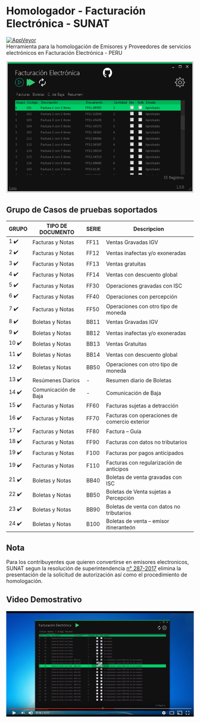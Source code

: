 # Homologador - Facturación Electrónica - SUNAT
[![AppVeyor](https://ci.appveyor.com/api/projects/status/ha6hpsh9075xbseh?svg=true)](https://ci.appveyor.com/project/giansalex/homologadorsunat)   
Herramienta para la homologación de Emisores y Proveedores de servicios electrónicos en Facturación Electrónica - PERU

![Alt text](/Third/formulario.png?raw=true "Pagina Principal de Homologador")

## Grupo de Casos de pruebas soportados ##


GRUPO                | TIPO DE DOCUMENTO    | SERIE | Descripcion
-------------------- | -------------------- | ----- | -------------
1  :heavy_check_mark:| Facturas y Notas     | FF11  | Ventas Gravadas IGV
2  :heavy_check_mark:| Facturas y Notas     | FF12  | Ventas inafectas y/o exoneradas
3  :heavy_check_mark:| Facturas y Notas     | FF13  | Ventas gratuitas
4  :heavy_check_mark:| Facturas y Notas     | FF14  | Ventas con descuento global
5  :heavy_check_mark:| Facturas y Notas     | FF30  | Operaciones gravadas con ISC
6  :heavy_check_mark:| Facturas y Notas     | FF40  | Operaciones con percepción
7  :heavy_check_mark:| Facturas y Notas     | FF50  | Operaciones con otro tipo de moneda
8  :heavy_check_mark:| Boletas y Notas      | BB11  | Ventas Gravadas IGV
9  :heavy_check_mark:| Boletas y Notas      | BB12  | Ventas inafectas y/o exoneradas
10 :heavy_check_mark:| Boletas y Notas      | BB13  | Ventas Gratuitas
11 :heavy_check_mark:| Boletas y Notas      | BB14  | Ventas con descuento global
12 :heavy_check_mark:| Boletas y Notas      | BB50  | Operaciones con otro tipo de moneda
13 :heavy_check_mark:| Resúmenes Diarios    |   -   | Resumen diario de Boletas
14 :heavy_check_mark:| Comunicación de Baja |   -   | Comunicación de Baja
15 :heavy_check_mark:| Facturas y Notas     | FF60  | Facturas sujetas a detracción 
16 :heavy_check_mark:| Facturas y Notas     | FF70  | Facturas con operaciones de comercio exterior 
17 :heavy_check_mark:| Facturas y Notas     | FF80  | Factura – Guía
18 :heavy_check_mark:| Facturas y Notas     | FF90  | Facturas con datos no tributarios
19 :heavy_check_mark:| Facturas y Notas     | F100  | Facturas por pagos anticipados
19 :heavy_check_mark:| Facturas y Notas     | F110  | Facturas con regularización de anticipos
21 :heavy_check_mark:| Boletas y Notas      | BB40  | Boletas de venta gravadas con ISC
22 :heavy_check_mark:| Boletas y Notas      | BB50  | Boletas de Venta sujetas a Percepción
23 :heavy_check_mark:| Boletas y Notas      | BB90  | Boletas de venta con datos no tributarios
24 :heavy_check_mark:| Boletas y Notas      | B100  | Boletas de venta – emisor itineranteón

## Nota
Para los contribuyentes que quieren convertirse en emisores electronicos, SUNAT segun la resolución de superintendencia [n° 287-2017](http://www.sunat.gob.pe/legislacion/superin/2017/287-2017.pdf) elimina la presentación de la solicitud de autorización así como el procedimiento de homologación. 

## Video Demostrativo ##
[![Alt text](/Third/demostracion-video-homologador.png?raw=true "Youtube Homologador")](https://youtu.be/x1zJROi-qvM)
